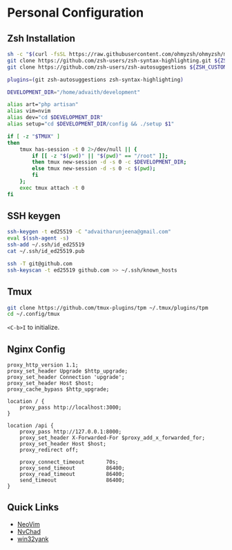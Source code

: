 # Personal Configuration 

## Zsh Installation

```bash
sh -c "$(curl -fsSL https://raw.githubusercontent.com/ohmyzsh/ohmyzsh/master/tools/install.sh)"
git clone https://github.com/zsh-users/zsh-syntax-highlighting.git ${ZSH_CUSTOM:-~/.oh-my-zsh/custom}/plugins/zsh-syntax-highlighting
git clone https://github.com/zsh-users/zsh-autosuggestions ${ZSH_CUSTOM:-~/.oh-my-zsh/custom}/plugins/zsh-autosuggestions
```

```bash
plugins=(git zsh-autosuggestions zsh-syntax-highlighting)

DEVELOPMENT_DIR="/home/advaith/development"

alias art="php artisan"
alias vim=nvim
alias dev="cd $DEVELOPMENT_DIR"
alias setup="cd $DEVELOPMENT_DIR/config && ./setup $1"

if [ -z "$TMUX" ]
then
    tmux has-session -t 0 2>/dev/null || { 
        if [[ -z "$(pwd)" || "$(pwd)" == "/root" ]]; 
        then tmux new-session -d -s 0 -c $DEVELOPMENT_DIR;
        else tmux new-session -d -s 0 -c $(pwd); 
        fi 
    }; 
    exec tmux attach -t 0
fi
```

## SSH keygen

```bash
ssh-keygen -t ed25519 -C "advaitharunjeena@gmail.com"
eval $(ssh-agent -s)
ssh-add ~/.ssh/id_ed25519
cat ~/.ssh/id_ed25519.pub

ssh -T git@github.com
ssh-keyscan -t ed25519 github.com >> ~/.ssh/known_hosts
```

## Tmux

```bash
git clone https://github.com/tmux-plugins/tpm ~/.tmux/plugins/tpm
cd ~/.config/tmux
```

`<C-b>I` to initialize.

## Nginx Config

```nginx
proxy_http_version 1.1;
proxy_set_header Upgrade $http_upgrade;
proxy_set_header Connection 'upgrade';
proxy_set_header Host $host;
proxy_cache_bypass $http_upgrade;

location / {
    proxy_pass http://localhost:3000;
}

location /api {
    proxy_pass http://127.0.0.1:8000;
    proxy_set_header X-Forwarded-For $proxy_add_x_forwarded_for;
    proxy_set_header Host $host;
    proxy_redirect off;

    proxy_connect_timeout       70s;
    proxy_send_timeout          86400;
    proxy_read_timeout          86400;
    send_timeout                86400;
}
```

## Quick Links

- [NeoVim](https://github.com/neovim/neovim/blob/master/INSTALL.md)
- [NvChad](https://nvchad.com/)
- [win32yank](https://github.com/equalsraf/win32yank/releases)
